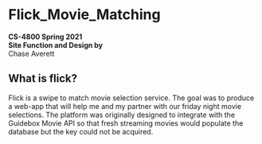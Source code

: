 # Flick_Movie_Matching
**CS-4800 Spring 2021**\
**Site Function and Design by**\
Chase Averett


## What is flick?
Flick is a swipe to match movie selection service. The goal was to produce a web-app that will help me and my partner with our friday night movie selections.
The platform was originally designed to integrate with the Guidebox Movie API so that fresh streaming movies would populate the database but the key could not be acquired.
